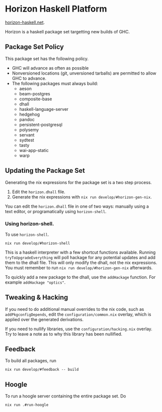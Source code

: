 # Horizon Haskell Platform

[horizon-haskell.net](https://horizon-haskell.net).

Horizon is a haskell package set targetting new builds of GHC.

## Package Set Policy

This package set has the following policy.

* GHC will advance as often as possible
* Nonversioned locations (git, unversioned tarballs) are permitted to allow
  GHC to advance.
* The following packages must always build:
  * aeson
  * beam-postgres
  * composite-base
  * dhall
  * haskell-language-server
  * hedgehog
  * pandoc
  * persistent-postgresql
  * polysemy
  * servant
  * sydtest
  * tasty
  * wai-app-static
  * warp

## Updating the Package Set

Generating the nix expressions for the package set is a two step process.

1. Edit the `horizon.dhall` file.
2. Generate the nix expressions with `nix run develop/#horizon-gen-nix`.

You can edit the `horizon.dhall` file in one of two ways: manually using a text
editor, or programatically using `horizon-shell`.

### Using horizon-shell.

To use `horizon-shell`.

```
nix run develop/#horizon-shell
```

This is a haskell interpreter with a few shortcut functions available. Running
`tryToUpgradeEverything` will poll hackage for any potential updates and add
them to the dhall file. This will only modify the dhall, not the nix
expressions. You must remember to run `nix run develop/#horizon-gen-nix`
afterwards.

To quickly add a new package to the dhall, use the `addHackage` function. For example
`addHackage "optics"`.

## Tweaking & Hacking

If you need to do additional manual overrides to the nix code, such as
`addPkgconfigDepends`, edit the `configuration/common.nix` overlay, which is
applied over the generated derivations.

If you need to nullify libraries, use the `configuration/hacking.nix` overlay.
Try to leave a note as to why this library has been nullified.

## Feedback

To build all packages, run

```
nix run develop/#feedback -- build
```

## Hoogle

To run a hoogle server containing the entire package set. Do

```
nix run .#run-hoogle
```
